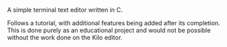 A simple terminal text editor written in C.

Follows a tutorial, with additional features being added after its completion. This is done purely as an educational project and would not be possible without the work done on the Kilo editor.
